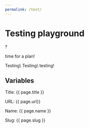 ```yaml
---
permalink: /test/
---
```


# Testing playground

?

time for a plan!

Testing\\
Testing\\
testing!

## Variables

Title: {{ page.title }}

URL: {{ page.url}}

Name: {{ page.name }}

Slug: {{ page.slug }}